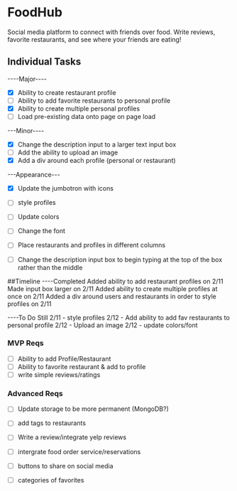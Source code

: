 # FoodHub
Social media platform to connect with friends over food. Write reviews, favorite restaurants, and see where your friends are eating!


## Individual Tasks
----Major----
- [x] Ability to create restaurant profile
- [ ] Ability to add favorite restaurants to personal profile
- [x] Ability to create multiple personal profiles
- [ ] Load pre-existing data onto page on page load

---Minor----
- [x] Change the description input to a larger text input box
- [ ] Add the ability to upload an image
- [x] Add a div around each profile (personal or restaurant)

---Appearance---
- [x] Update the jumbotron with icons
- [ ] style profiles
- [ ] Update colors
- [ ] Change the font
- [ ] Place restaurants and profiles in different columns
- [ ] Change the description input box to begin typing at the top of the box rather than the middle


##Timeline
----Completed
 Added ability to add restaurant profiles on 2/11
 Made input box larger on 2/11
 Added ability to create multiple profiles at once on 2/11
 Added a div around users and restaurants in order to style profiles on 2/11


----To Do Still
 2/11 - style profiles
 2/12 - Add ability to add fav restaurants to personal profile
 2/12 - Upload an image
 2/12 - update colors/font


### MVP Reqs
- [ ] Ability to add Profile/Restaurant
- [ ] Ability to favorite restaurant & add to profile
- [ ] write simple reviews/ratings

### Advanced Reqs
- [ ] Update storage to be more permanent (MongoDB?)
- [ ] add tags to restaurants
- [ ] Write a review/integrate yelp reviews
- [ ] intergrate food order service/reservations
- [ ] buttons to share on social media
- [ ] categories of favorites


